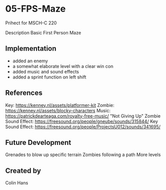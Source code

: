 # 05-FPS-Maze
Prihect for MSCH-C 220

Description
Basic First Person Maze
## Implementation
+ added an enemy
+ a somewhat elaborate level with a clear win con
+ added music and sound effects
+ added a sprint function on left shift

## References
Key: https://kenney.nl/assets/platformer-kit
Zombie: https://kenney.nl/assets/blocky-characters
Music: https://patrickdearteaga.com/royalty-free-music/ "Not Giving Up"
Zombie Sound Effect: https://freesound.org/people/gneube/sounds/315844/
Key Sound Effect: https://freesound.org/people/ProjectsU012/sounds/341695/
## Future Development
Grenades to blow up specific terrain
Zombies following a path
More levels
## Created by
Colin Hans
